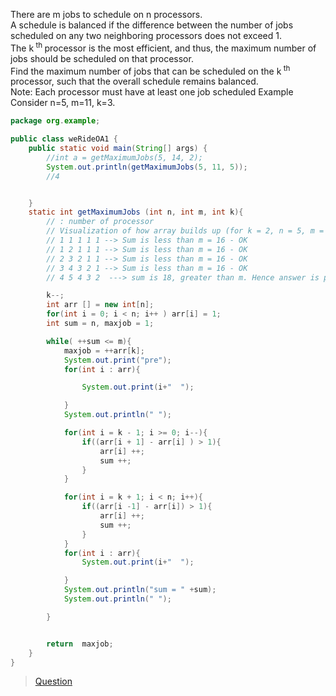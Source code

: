 There are m jobs to schedule on n processors.     
A schedule is balanced if the difference between the number of jobs scheduled on any two neighboring processors does not exceed 1.      
The k<sup> th </sup> processor is the most efficient, and thus, the maximum number of jobs should be scheduled on that processor.     
Find the maximum number of jobs that can be scheduled on the k<sup> th </sup> processor, such that the overall schedule remains balanced.         
Note: Each processor must have at least one job scheduled Example Consider n=5, m=11, k=3. 
```java
package org.example;

public class weRideOA1 {
    public static void main(String[] args) {
        //int a = getMaximumJobs(5, 14, 2);
        System.out.println(getMaximumJobs(5, 11, 5));
        //4


    }
    static int getMaximumJobs (int n, int m, int k){
        // : number of processor
        // Visualization of how array builds up (for k = 2, n = 5, m = 16) in the above code
        // 1 1 1 1 1 --> Sum is less than m = 16 - OK
        // 1 2 1 1 1 --> Sum is less than m = 16 - OK
        // 2 3 2 1 1 --> Sum is less than m = 16 - OK
        // 3 4 3 2 1 --> Sum is less than m = 16 - OK
        // 4 5 4 3 2  ---> sum is 18, greater than m. Hence answer is previous value for kth element, which is 4

        k--;
        int arr [] = new int[n];
        for(int i = 0; i < n; i++ ) arr[i] = 1;
        int sum = n, maxjob = 1;

        while( ++sum <= m){
            maxjob = ++arr[k];
            System.out.print("pre");
            for(int i : arr){

                System.out.print(i+"  ");

            }
            System.out.println(" ");

            for(int i = k - 1; i >= 0; i--){
                if((arr[i + 1] - arr[i] ) > 1){
                    arr[i] ++;
                    sum ++;
                }
            }

            for(int i = k + 1; i < n; i++){
                if((arr[i -1] - arr[i]) > 1){
                    arr[i] ++;
                    sum ++;
                }
            }
            for(int i : arr){
                System.out.print(i+"  ");

            }
            System.out.println("sum = " +sum);
            System.out.println(" ");

        }


        return  maxjob;
    }
}


```
> [Question](https://www.chegg.com/homework-help/questions-and-answers/m-jobs-schedule-n-processors-schedule-balanced-difference-number-jobs-scheduled-two-neighb-q101064867)
